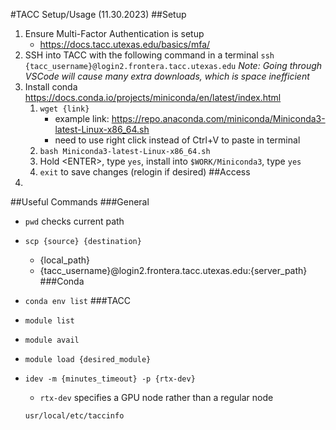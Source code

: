 #TACC Setup/Usage
(11.30.2023)
##Setup
1. Ensure Multi-Factor Authentication is setup
    * https://docs.tacc.utexas.edu/basics/mfa/
2. SSH into TACC with the following command in a terminal `ssh {tacc_username}@login2.frontera.tacc.utexas.edu`
    _Note: Going through VSCode will cause many extra downloads, which is space inefficient_
3. Install conda
    https://docs.conda.io/projects/miniconda/en/latest/index.html
    1. `wget {link}`
        * example link: https://repo.anaconda.com/miniconda/Miniconda3-latest-Linux-x86_64.sh
        * need to use right click instead of Ctrl+V to paste in terminal
    2. `bash Miniconda3-latest-Linux-x86_64.sh`
    3. Hold \<ENTER\>, type `yes`, install into `$WORK/Miniconda3`, type `yes`
    4. `exit` to save changes (relogin if desired)
##Access
1. 
##Useful Commands
###General
* `pwd` checks current path
* `scp {source} {destination}`
    * {local_path} 
    * {tacc_username}@login2.frontera.tacc.utexas.edu:{server_path}
###Conda
* `conda env list`
###TACC
* `module list`
* `module avail`
* `module load {desired_module}` 
* `idev -m {minutes_timeout} -p {rtx-dev}`
    * `rtx-dev` specifies a GPU node rather than a regular node

    `usr/local/etc/taccinfo`